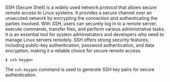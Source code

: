 SSH (Secure Shell) is a widely used network protocol that allows secure remote access to Linux systems. It provides a secure channel over an unsecured network by encrypting the connection and authenticating the parties involved. With SSH, users can securely log in to a remote server, execute commands, transfer files, and perform various administrative tasks. It is an essential tool for system administrators and developers who need to manage Linux servers remotely. SSH offers strong security features, including public-key authentication, password authentication, and data encryption, making it a reliable choice for secure remote access.
```
$ ssh-keygen
```
The `ssh-keygen` command is used to generate SSH key pairs for secure authentication.
